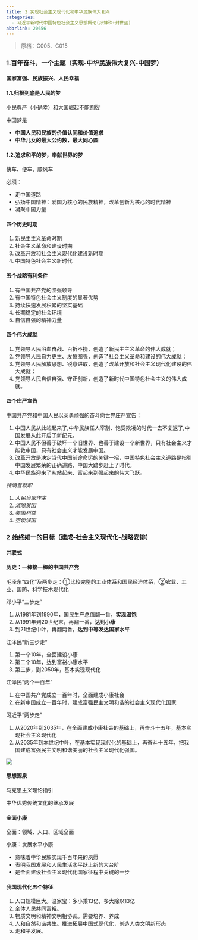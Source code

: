 ```yaml
---
title: 2.实现社会主义现代化和中华民族伟大复兴
categories:
  - 习近平新时代中国特色社会主义思想概论(孙蚌珠+封世蓝)
abbrlink: 20656
---
```



> 原档：C005、C015

### 1.百年奋斗，一个主题（实现-中华民族伟大复兴-中国梦）

#### 国家富强、民族振兴、人民幸福

#### 1.1.归根到底是人民的梦

小民尊严（小确幸）和大国崛起不能割裂

中国梦是

- **中国人民和民族的价值认同和价值追求**
- **中华儿女的最大公约数，最大同心圆**

#### 1.2.追求和平的梦，奉献世界的梦

快车、便车、顺风车

必须：

- 走中国道路
- 弘扬中国精神：爱国为核心的民族精神，改革创新为核心的时代精神
- 凝聚中国力量

#### 四个历史时期

1. 新民主主义革命时期
2. 社会主义革命和建设时期
3. 改革开放和社会主义现代化建设新时期
4. 中国特色社会主义新时代

#### 五个战略有利条件

1. 有中国共产党的坚强领导
2. 有中国特色社会主义制度的显著优势
3. 持续快速发展积累的坚实基础
4. 长期稳定的社会环境
5. 自信自强的精神力量

#### 四个伟大成就

1. 党领导人民浴血奋战、百折不挠，创造了新民主主义革命的伟大成就；
2. 党领导人民自力更生、发愤图强，创造了社会主义革命和建设的伟大成就；
3. 党领导人民解放思想、锐意进取，创造了改革开放和社会主义现代化建设的伟大成就；
4. 党领导人民自信自强、守正创新，创造了新时代中国特色社会主义的伟大成就。

#### 四个庄严宣告

中国共产党和中国人民以英勇顽强的奋斗向世界庄严宣告：

1. 中国人民从此站起来了,中华民族任人宰割、饱受欺凌的时代一去不复返了,中国发展从此开启了新纪元。
2. 中国人民不但善于破坏一个旧世界、也善于建设一个新世界，只有社会主义才能救中国，只有社会主义才能发展中国。
3. 改革开放是决定当代中国前途命运的关键一招，中国特色社会主义道路是指引中国发展繁荣的正确道路，中国大踏步赶上了时代。
4. 中华民族迎来了从站起来、富起来到强起来的伟大飞跃。

*特朗普就职*

1. *人民当家作主*
2. *消除贫困*
3. *美国利益*
4. *空谈误国*

### 2.始终如一的目标（建成-社会主义现代化-战略安排）

#### 并联式

#### 历史：一棒接一棒的中国共产党

毛泽东“四化”及两步走：①比较完整的工业体系和国民经济体系，②农业、工业、国防、科学技术现代化

邓小平“三步走”

1. 从1981年到1990年，国民生产总值翻一番，**实现温饱**
2. 从1991年到20世纪末，再翻一番，**达到小康**
3. 到21世纪中叶，再翻两番，**达到中等发达国家水平**

江泽民“新三步走”

1. 第一个10年，全面建设小康
2. 第二个10年，达到富裕小康水平
3. 第三步，到2050年，基本实现现代化

江泽民“两个一百年”

1. 在中国共产党成立一百年时，全面建成小康社会
2. 在新中国成立一百年时，建成富强民主文明和谐的社会主义现代化国家

习近平“两步走”

1. 从2020年到2035年，在全面建成小康社会的基础上，再奋斗十五年，基本实现社会主义现代化
2. 从2035年到本世纪中叶，在基本实现现代化的基础上，再奋斗十五年，把我国建成富强民主文明和谐美丽的社会主义现代化强国。

![](C015.jpg)

#### 思想源泉

马克思主义理论指引

中华优秀传统文化的继承发展

#### 全面小康

全面：领域、人口、区域全面

小康：发展水平小康

- 意味着中华民族实现千百年来的夙愿
- 表明我国发展和人民生活水平跃上新的大台阶
- 是全面建设社会主义现代化国家征程中关键的一步

#### 我国现代化五个特征

1. 人口规模巨大。温家宝：多小乘13亿，多大除以13亿
2. 全体人民共同富裕。
3. 物质文明和精神文明相协调。需要培养、养成
4. 人和自然和谐共生。推进拓展中国式现代化，创造人类文明新形态
5. 走和平发展。



